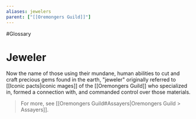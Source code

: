 ```yaml
---
aliases: jewelers
parent: ["[[Oremongers Guild]]"]
---
```

#Glossary 
# Jeweler

Now the name of those using their mundane, human abilities to cut and craft precious gems found in the earth, "jeweler" originally referred to [[Iconic pacts|iconic mages]] of the [[Oremongers Guild]] who specialized in, formed a connection with, and commanded control over those materials.

> For more, see [[Oremongers Guild#Assayers|Oremongers Guild > Assayers]].